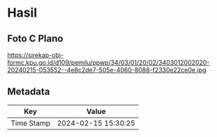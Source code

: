 # Hasil

## Foto C Plano

https://sirekap-obj-formc.kpu.go.id/d109/pemilu/ppwp/34/03/01/20/02/3403012002020-20240215-053552--4e8c2de7-505e-4060-8088-f2330e22ce0e.jpg


## Metadata

| Key        | Value               |
| ---------- | ------------------- |
| Time Stamp | 2024-02-15 15:30:25 |



